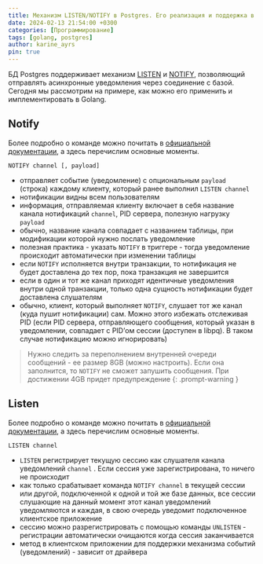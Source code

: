 ```yaml
---
title: Механизм LISTEN/NOTIFY в Postgres. Его реализация и поддержка в Golang
date: 2024-02-13 21:54:00 +0300
categories: [Программирование]
tags: [golang, postgres]
author: karine_ayrs
pin: true
---
```


БД Postgres поддерживает механизм [LISTEN](https://www.postgresql.org/docs/current/sql-listen.html) и [NOTIFY](https://www.postgresql.org/docs/current/sql-notify.html), позволяющий отправлять асинхронные уведомления через соединение с базой. Сегодня мы рассмотрим на примере, 
как можно его применить и имплементировать в Golang. 

## Notify

  Более подробно о команде можно почитать в [официальной документации](https://www.postgresql.org/docs/current/sql-notify.html), а здесь перечислим основные моменты.

  `NOTIFY channel [, payload]`

  - отправляет событие (уведомление) с опциональным `payload` (строка) каждому клиенту, который ранее выполнил `LISTEN channel`
  - нотификации видны всем пользователям
  - информация, отправляемая клиенту включает в себя название канала нотификаций `channel`, PID сервера, полезную нагрузку `payload`
  - обычно, название канала совпадает с названием таблицы, при модификации которой нужно послать уведомление
  - полезная практика - указать `NOTIFY` в триггере - тогда уведомление происходит автоматически при изменении таблицы
  - если `NOTIFY` исполняется внутри транзакции, то нотификация не будет доставлена до тех пор, пока транзакция не завершится
  - если в один и тот же канал приходят идентичные уведомления внутри одной транзакции, только одна сущность нотификации будет доставлена слушателям
  - обычно, клиент, который выполняет `NOTIFY`, слушает тот же канал (куда пушит нотификации) сам. Можно этого избежать отслеживая PID (если PID сервера, отправляющего сообщения, который указан в уведомлении, совпадает с  PID’ом сессии (доступен в libpq). В таком случае нотификацию можно игнорировать)

> Нужно следить за переполнением внутренней очереди сообщений - ее размер 8GB (можно настроить). Если она заполнится, то `NOTIFY` не сможет запушить сообщения. При достижении 4GB придет предупреждение
{: .prompt-warning }

## Listen 
Более подробно о команде можно почитать в [официальной документации](https://www.postgresql.org/docs/current/sql-listen.html), а здесь перечислим основные моменты.

`LISTEN channel`
- `LISTEN` регистрирует текущую сессию как слушателя канала уведомлений `channel` . Если сессия уже зарегистрирована, то ничего не происходит
- как только срабатывает команда `NOTIFY channel` в текущей сессии или другой, подключенной к одной и той же базе данных, все сессии слушающие на данный момент этот канал уведомлений уведомляются и каждая, в свою очередь уведомит подключенное клиентское приложение
- сессию можно разрегистрировать с помощью команды `UNLISTEN` - регистрации автоматически очищаются когда сессия заканчивается
- метод в клиентском приложении для поддержки механизма событий (уведомлений) - зависит от драйвера

